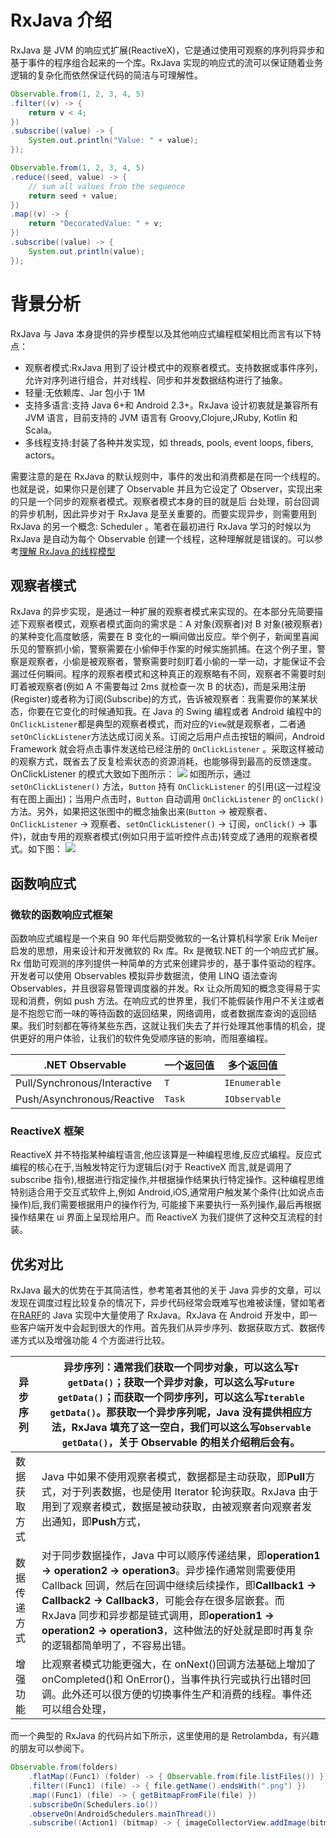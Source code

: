 # RxJava 介绍

RxJava 是 JVM 的响应式扩展(ReactiveX)，它是通过使用可观察的序列将异步和基于事件的程序组合起来的一个库。RxJava 实现的响应式的流可以保证随着业务逻辑的复杂化而依然保证代码的简洁与可理解性。

```java
Observable.from(1, 2, 3, 4, 5)
.filter((v) -> {
    return v < 4;
})
.subscribe((value) -> {
    System.out.println("Value: " + value);
});

Observable.from(1, 2, 3, 4, 5)
.reduce((seed, value) -> {
    // sum all values from the sequence
    return seed + value;
})
.map((v) -> {
    return "DecoratedValue: " + v;
})
.subscribe((value) -> {
    System.out.println(value);
});
```

# 背景分析

RxJava 与 Java 本身提供的异步模型以及其他响应式编程框架相比而言有以下特点：

- 观察者模式:RxJava 用到了设计模式中的观察者模式。支持数据或事件序列，允许对序列进行组合，并对线程、同步和并发数据结构进行了抽象。
- 轻量:无依赖库、Jar 包小于 1M
- 支持多语言:支持 Java 6+和 Android 2.3+。RxJava 设计初衷就是兼容所有 JVM 语言，目前支持的 JVM 语言有 Groovy,Clojure,JRuby, Kotlin 和 Scala。
- 多线程支持:封装了各种并发实现，如 threads, pools, event loops, fibers, actors。

需要注意的是在 RxJava 的默认规则中，事件的发出和消费都是在同一个线程的。也就是说，如果你只是创建了 Observable 并且为它设定了 Observer，实现出来的只是一个同步的观察者模式。观察者模式本身的目的就是后 台处理，前台回调的异步机制，因此异步对于 RxJava 是至关重要的。而要实现异步，则需要用到 RxJava 的另一个概念: Scheduler 。笔者在最初进行 RxJava 学习的时候以为 RxJava 是自动为每个 Observable 创建一个线程，这种理解就是错误的。可以参考[理解 RxJava 的线程模型](http://colobu.com/2016/07/25/understanding-rxjava-thread-model/)

## 观察者模式

RxJava 的异步实现，是通过一种扩展的观察者模式来实现的。在本部分先简要描述下观察者模式，观察者模式面向的需求是：A 对象(观察者)对 B 对象(被观察者)的某种变化高度敏感，需要在 B 变化的一瞬间做出反应。举个例子，新闻里喜闻乐见的警察抓小偷，警察需要在小偷伸手作案的时候实施抓捕。在这个例子里，警察是观察者，小偷是被观察者，警察需要时刻盯着小偷的一举一动，才能保证不会漏过任何瞬间。程序的观察者模式和这种真正的观察略有不同，观察者不需要时刻盯着被观察者(例如 A 不需要每过 2ms 就检查一次 B 的状态)，而是采用注册(Register)或者称为订阅(Subscribe)的方式，告诉被观察者：我需要你的某某状态，你要在它变化的时候通知我。在 Java 的 Swing 编程或者 Android 编程中的`OnClickListener`都是典型的观察者模式，而对应的`View`就是观察者，二者通`setOnClickListener`方法达成订阅关系。订阅之后用户点击按钮的瞬间，Android Framework 就会将点击事件发送给已经注册的 `OnClickListener` 。采取这样被动的观察方式，既省去了反复检索状态的资源消耗，也能够得到最高的反馈速度。OnClickListener 的模式大致如下图所示：
![](http://ww4.sinaimg.cn/mw1024/52eb2279jw1f2rx42h1wgj20fz03rglt.jpg)
如图所示，通过 `setOnClickListener()` 方法，`Button` 持有 `OnClickListener` 的引用(这一过程没有在图上画出)；当用户点击时，`Button` 自动调用 `OnClickListener` 的 `onClick()` 方法。另外，如果把这张图中的概念抽象出来(`Button` -> 被观察者、`OnClickListener` -> 观察者、`setOnClickListener()` -> 订阅，`onClick()` -> 事件)，就由专用的观察者模式(例如只用于监听控件点击)转变成了通用的观察者模式。如下图：
![](http://ww3.sinaimg.cn/mw1024/52eb2279jw1f2rx4446ldj20ga03p74h.jpg)

## 函数响应式

### 微软的函数响应式框架

函数响应式编程是一个来自 90 年代后期受微软的一名计算机科学家 Erik Meijer 启发的思想，用来设计和开发微软的 Rx 库。Rx 是微软.NET 的一个响应式扩展。Rx 借助可观测的序列提供一种简单的方式来创建异步的，基于事件驱动的程序。开发者可以使用 Observables 模拟异步数据流，使用 LINQ 语法查询 Observables，并且很容易管理调度器的并发。Rx 让众所周知的概念变得易于实现和消费，例如 push 方法。在响应式的世界里，我们不能假装作用户不关注或者是不抱怨它而一味的等待函数的返回结果，网络调用，或者数据库查询的返回结果。我们时刻都在等待某些东西，这就让我们失去了并行处理其他事情的机会，提供更好的用户体验，让我们的软件免受顺序链的影响，而阻塞编程。

| .NET Observable              | 一个返回值 | 多个返回值    |
| ---------------------------- | ---------- | ------------- |
| Pull/Synchronous/Interactive | `T`        | `IEnumerable` |
| Push/Asynchronous/Reactive   | `Task`     | `IObservable` |

### ReactiveX 框架

ReactiveX 并不特指某种编程语言,他应该算是一种编程思维,反应式编程。反应式编程的核心在于,当触发特定行为逻辑后(对于 ReactiveX 而言,就是调用了 subscribe 指令),根据进行指定操作,并根据操作结果执行特定操作。这种编程思维特别适合用于交互式软件上,例如 Android,iOS,通常用户触发某个条件(比如说点击操作)后,我们需要根据用户的操作行为, 可能接下来要执行一系列操作,最后再根据操作结果在 ui 界面上呈现给用户。而 ReactiveX 为我们提供了这种交互流程的封装。

## 优劣对比

RxJava 最大的优势在于其简洁性，参考笔者其他的关于 Java 异步的文章，可以发现在调度过程比较复杂的情况下，异步代码经常会既难写也难被读懂，譬如笔者在[RARF](https://github.com/wx-chevalier/RARF-Java)的 Java 实现中大量使用了 RxJava。RxJava 在 Android 开发中，即一些客户端开发中会起到很大的作用。首先我们从异步序列、数据获取方式、数据传递方式以及增强功能 4 个方面进行比较。

| 异步序列     | 异步序列：通常我们获取一个同步对象，可以这么写`T getData()`；获取一个异步对象，可以这么写`Future getData()`；而获取一个同步序列，可以这么写`Iterable getData()`。那获取一个异步序列呢，Java 没有提供相应方法，RxJava 填充了这一空白，我们可以这么写`Observable getData()`，关于 Observable 的相关介绍稍后会有。                                                      |
| ------------ | -------------------------------------------------------------------------------------------------------------------------------------------------------------------------------------------------------------------------------------------------------------------------------------------------------------------------------------------------------------------- |
| 数据获取方式 | Java 中如果不使用观察者模式，数据都是主动获取，即**Pull**方式，对于列表数据，也是使用 Iterator 轮询获取。RxJava 由于用到了观察者模式，数据是被动获取，由被观察者向观察者发出通知，即**Push**方式，                                                                                                                                                                   |
| 数据传递方式 | 对于同步数据操作，Java 中可以顺序传递结果，即**operation1 -> operation2 -> operation3**。异步操作通常则需要使用 Callback 回调，然后在回调中继续后续操作，即**Callback1 -> Callback2 -> Callback3**，可能会存在很多层嵌套。而 RxJava 同步和异步都是链式调用，即**operation1 -> operation2 -> operation3**，这种做法的好处就是即时再复杂的逻辑都简单明了，不容易出错。 |
| 增强功能     | 比观察者模式功能更强大，在 onNext()回调方法基础上增加了 onCompleted()和 OnError()，当事件执行完或执行出错时回调。此外还可以很方便的切换事件生产和消费的线程。事件还可以组合处理，                                                                                                                                                                                    |

而一个典型的 RxJava 的代码片如下所示，这里使用的是 Retrolambda，有兴趣的朋友可以参阅下。

```java
Observable.from(folders)
    .flatMap((Func1) (folder) -> { Observable.from(file.listFiles()) })
    .filter((Func1) (file) -> { file.getName().endsWith(".png") })
    .map((Func1) (file) -> { getBitmapFromFile(file) })
    .subscribeOn(Schedulers.io())
    .observeOn(AndroidSchedulers.mainThread())
    .subscribe((Action1) (bitmap) -> { imageCollectorView.addImage(bitmap) });
```
